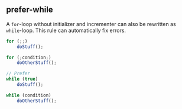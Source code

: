 ## prefer-while

A `for`-loop without initializer and incrementer can also be rewritten as `while`-loop. This rule can automatically fix errors.

```ts
for (;;)
    doStuff();

for (;condition;)
    doOtherStuff();

// Prefer
while (true)
    doStuff();

while (condition)
    doOtherStuff();
```
